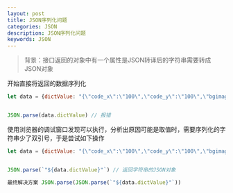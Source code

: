 ```yaml
---
layout: post
title: JSON序列化问题
categories: JSON
description: JSON序列化问题
keywords: JSON
---
```


> 背景：接口返回的对象中有一个属性是JSON转译后的字符串需要转成JSON对象



开始直接将返回的数据序列化
```js
let data = {dictValue: "{\"code_x\":\"100\",\"code_y\":\"100\",\"bgimage_x\":\"30\",\"bgimage_y\":\"525\"}", dictName: "sharebackground.png", dictId: "1"}  // 接口返回的数据


JSON.parse(data.dictValue) // 报错

```
使用浏览器的调试窗口发现可以执行，分析出原因可能是取值时，需要序列化的字符串少了双引号，于是尝试如下操作

```js
let data = {dictValue: "{\"code_x\":\"100\",\"code_y\":\"100\",\"bgimage_x\":\"30\",\"bgimage_y\":\"525\"}", dictName: "sharebackground.png", dictId: "1"}  // 接口返回的数据


JSON.parse(`"${data.dictValue}"`) // 返回字符串的JSON对象

最终解决方案 JSON.parse(JSON.parse(`"${data.dictValue}"`))

```
